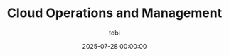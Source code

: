 ---
title: "Cloud Operations and Management"
date: 2025-07-28 00:00:00
categories: [Modules, COM]
tags: [cloud, operations, management]
author: tobi
toc: true  # Enable Table of Contents if supported by theme
---